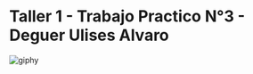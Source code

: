 # Taller 1 - Trabajo Practico N°3 - Deguer Ulises Alvaro

![giphy](https://user-images.githubusercontent.com/48799504/54857151-96ead800-4cdc-11e9-8b16-fb3264f21f69.gif)
